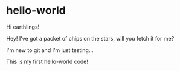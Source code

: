 # hello-world
Hi earthlings!

Hey! I've got a packet of chips on the stars, will you fetch it for me?

I'm new to git and I'm just testing...

This is my first hello-world code!
